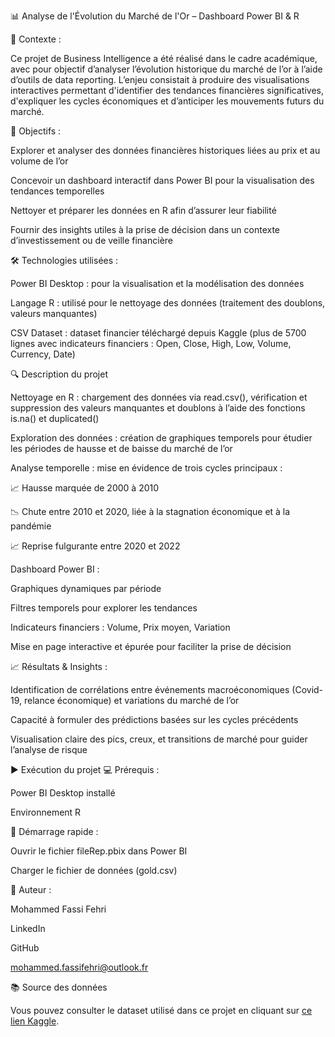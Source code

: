 📊 Analyse de l'Évolution du Marché de l'Or – Dashboard Power BI & R

📌 Contexte : 

Ce projet de Business Intelligence a été réalisé dans le cadre académique, avec pour objectif d’analyser l’évolution historique du marché de l’or à l’aide d’outils de data reporting. L’enjeu consistait à produire des visualisations interactives permettant d'identifier des tendances financières significatives, d'expliquer les cycles économiques et d’anticiper les mouvements futurs du marché.

🎯 Objectifs : 

Explorer et analyser des données financières historiques liées au prix et au volume de l’or

Concevoir un dashboard interactif dans Power BI pour la visualisation des tendances temporelles

Nettoyer et préparer les données en R afin d’assurer leur fiabilité

Fournir des insights utiles à la prise de décision dans un contexte d’investissement ou de veille financière

🛠️ Technologies utilisées : 

Power BI Desktop : pour la visualisation et la modélisation des données

Langage R : utilisé pour le nettoyage des données (traitement des doublons, valeurs manquantes)

CSV Dataset : dataset financier téléchargé depuis Kaggle (plus de 5700 lignes avec indicateurs financiers : Open, Close, High, Low, Volume, Currency, Date)

🔍 Description du projet

Nettoyage en R : chargement des données via read.csv(), vérification et suppression des valeurs manquantes et doublons à l’aide des fonctions is.na() et duplicated()

Exploration des données : création de graphiques temporels pour étudier les périodes de hausse et de baisse du marché de l’or

Analyse temporelle : mise en évidence de trois cycles principaux :

📈 Hausse marquée de 2000 à 2010

📉 Chute entre 2010 et 2020, liée à la stagnation économique et à la pandémie

📈 Reprise fulgurante entre 2020 et 2022

Dashboard Power BI :

Graphiques dynamiques par période

Filtres temporels pour explorer les tendances

Indicateurs financiers : Volume, Prix moyen, Variation

Mise en page interactive et épurée pour faciliter la prise de décision

📈 Résultats & Insights :

Identification de corrélations entre événements macroéconomiques (Covid-19, relance économique) et variations du marché de l’or

Capacité à formuler des prédictions basées sur les cycles précédents

Visualisation claire des pics, creux, et transitions de marché pour guider l’analyse de risque

▶️ Exécution du projet
💻 Prérequis :

Power BI Desktop installé

Environnement R

📁 Démarrage rapide :

Ouvrir le fichier fileRep.pbix dans Power BI

Charger le fichier de données (gold.csv)

👤 Auteur :

Mohammed Fassi Fehri

LinkedIn

GitHub

mohammed.fassifehri@outlook.fr

📚 Source des données

Vous pouvez consulter le dataset utilisé dans ce projet en cliquant sur [ce lien Kaggle](https://www.kaggle.com/datasets/psycon/daily-gold-price-historical-data).
